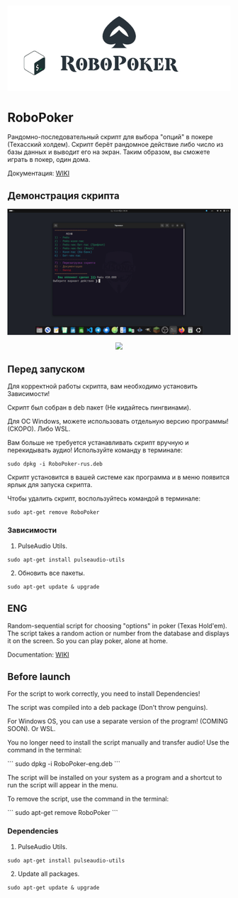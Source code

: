 <p align="center"><img src="github/img/logo.png"></p>

# RoboPoker

Рандомно-последовательный скрипт для выбора "опций" в покере (Техасский холдем).
Скрипт берёт рандомное действие либо число из базы данных и выводит его на экран.
Таким образом, вы сможете играть в покер, один дома.

Документация: [WIKI](https://github.com/Kisonix-Dev/RoboPoker/wiki/%D0%9D%D0%B0%D1%87%D0%B0%D0%BB%D0%BE)

## Демонстрация скрипта

<p align="center"><img src="github/img/image-terminal.png"></p>
<p align="center"><img src="github/img/image.png"></p>

## Перед запуском

<p>Для корректной работы скрипта, вам необходимо установить Зависимости!</p>
<p>Скрипт был собран в deb пакет (Не кидайтесь пингвинами).</p>
<p>Для ОС Windows, можете использовать отдельную версию программы! (СКОРО). Либо WSL.</p>
<P>Вам больше не требуется устанавливать скрипт вручную и перекидывать аудио! Используйте команду в терминале:</P>

```
sudo dpkg -i RoboPoker-rus.deb
```
<p>Скрипт установится в вашей системе как программа и в меню появится ярлык для запуска скрипта.</p>
<p>Чтобы удалить скрипт, воспользуйтесь командой в терминале:</p> 

```
sudo apt-get remove RoboPoker
```

### Зависимости

1. PulseAudio Utils.

```
sudo apt-get install pulseaudio-utils
```

2. Обновить все пакеты.

```
sudo apt-get update & upgrade
```

## ENG

Random-sequential script for choosing "options" in poker (Texas Hold'em).
The script takes a random action or number from the database and displays it on the screen.
So you can play poker, alone at home.

Documentation: [WIKI](https://github.com/Kisonix-Dev/RoboPoker/wiki/Start)

## Before launch

<p>For the script to work correctly, you need to install Dependencies!</p>
<p>The script was compiled into a deb package (Don't throw penguins).</p>
<p>For Windows OS, you can use a separate version of the program! (COMING SOON). Or WSL.</p>
<p>You no longer need to install the script manually and transfer audio! Use the command in the terminal:</p>
```
sudo dpkg -i RoboPoker-eng.deb
```
<p>The script will be installed on your system as a program and a shortcut to run the script will appear in the menu.</p>
<p>To remove the script, use the command in the terminal:</p> 
```
sudo apt-get remove RoboPoker
```

### Dependencies

1. PulseAudio Utils.

```
sudo apt-get install pulseaudio-utils
```

2. Update all packages.

```
sudo apt-get update & upgrade
```
